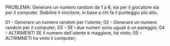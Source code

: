 PROBLEMA: Generare un numero random da 1 a 6, sia per il giocatore sia per il computer. Stabilire il vincitore, in base a chi fa il punteggio più alto.

01 - Generare un numero random per l'utente;
02 - Generare un numero random per il computer;
03 - SE i due numeri sono uguali è un pareggio;
04 - ALTRIMENTI SE il numero dell'utente è maggiore, ha vinto;
05 - ALTRIMNETI ha vinto il computer;